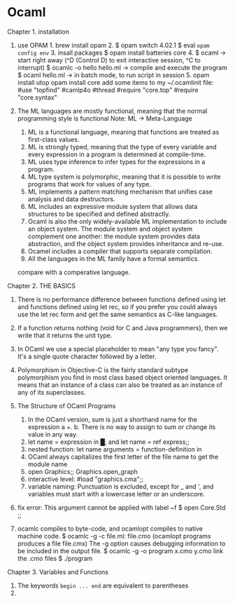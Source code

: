 Ocaml
==============

Chapter 1. installation
   1. use OPAM
     1. brew install opam
     2. $ opam switch 4.02.1
        $ eval `opam config env`
     3. insall packages
        $ opam install batteries core
     4. $ ocaml    -> start right away (^D (Control D) to exit interactive session, ^C to interrupt)
        $ ocamlc -o hello hello.ml -> compile and execute the program 
        $ ocaml hello.ml -> in batch mode, to run script in session 
     5. opam install utop
        opam install core 
        add some items to my ~/.ocamlinit file:
        #use "topfind"
        #camlp4o
        #thread
        #require "core.top"
        #require "core.syntax"

   2. The ML languages are mostly functional, meaning that the normal programming style is functional
      Note: ML -> Meta-Language
      1. ML is a functional language, meaning that functions are treated as first-class values.
      2. ML is strongly typed, meaning that the type of every variable and every expression in a program is determined at compile-time.
      3. ML uses type inference to infer types for the expressions in a program.
      4. ML type system is polymorphic, meaning that it is possible to write programs that work for values of any type.
      5. ML implements a pattern matching mechanism that unifies case analysis and data destructors.
      6. ML includes an expressive module system that allows data structures to be specified and defined abstractly.
      7. Ocaml is also the only widely-available ML implementation to include an object system. The module system and object system complement one another: the module system provides data abstraction, and the object system provides inheritance and re-use.
      8. Ocamel includes a compiler that supports separate compilation.
      9. All the languages in the ML family have a formal semantics.

      compare with a comperative language.

Chapter 2. THE BASICS
   1. There is no performance difference between functions defined using let and functions defined using let rec, so if you prefer you could always use the let rec form and get the same semantics as C-like languages.
   2. If a function returns nothing (void for C and Java programmers), then we write that it returns the unit type. 
   3. In OCaml we use a special placeholder to mean "any type you fancy". It's a single quote character followed by a letter. 
   4. Polymorphism in Objective-C is the fairly standard subtype polymorphism you find in most class based object oriented languages. It means that an instance of a class can also be treated as an instance of any of its superclasses.

3. The Structure of OCaml Programs
   1. In the OCaml version, sum is just a shorthand name for the expression a +. b. There is no way to assign to sum or change its value in any way. 
   2. let name = expression in &block;; and let name = ref express;;
   3. nested function: let name arguments = function-definition in
   4. OCaml always capitalizes the first letter of the file name to get the module name 
   5. open Graphics;; Graphics.open_graph
   6. interactive level: #load "graphics.cma";; 
   7. variable naming: Punctuation is excluded, except for _ and ', and variables must start with a lowercase letter or an underscore. 

4. fix error: This argument cannot be applied with label ~f 
   $ open Core.Std ;;

5. ocamlc compiles to byte-code, and ocamlopt compiles to native machine code.
   $ ocamlc -g -c file.ml: file.cmo (ocamlopt programs produces a file file.cmx)
     The -g option causes debugging information to be included in the output file.
   $ ocamlc -g -o program x.cmo y.cmo 
     link the .cmo files 
   $ ./program 

Chapter 3. Variables and Functions
   1. The keywords `begin ... end` are equivalent to parentheses
   2. 



   






